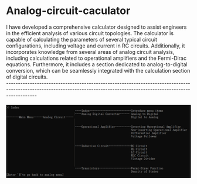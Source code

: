 # Analog-circuit-caculator
I have developed a comprehensive calculator designed to assist engineers in the efficient analysis of various circuit topologies. The calculator is capable of calculating the parameters of several typical circuit configurations, including voltage and current in RC circuits. Additionally, it incorporates knowledge from several areas of analog circuit analysis, including calculations related to operational amplifiers and the Fermi-Dirac equations. Furthermore, it includes a section dedicated to analog-to-digital conversion, which can be seamlessly integrated with the calculation section of digital circuits.\
-------------------------------------------------------------------------------------------------------------------------------------------------------------------------\
\
![image](https://github.com/Emoic/Analog-circuit-caculator/blob/main/%E6%8D%95%E8%8E%B73.PNG)
